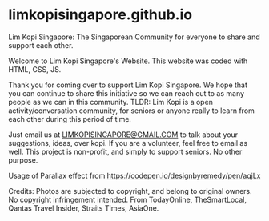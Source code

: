 # limkopisingapore.github.io
Lim Kopi Singapore: The Singaporean Community for everyone to share and support each other.

Welcome to Lim Kopi Singapore's Website.
This website was coded with HTML, CSS, JS.

Thank you for coming over to support Lim Kopi Singapore. We hope that you can continue to share this initiative so we can reach out to as many people as we can in this community. TLDR: Lim Kopi is a open activity/conversation community, for seniors or anyone really to learn from each other during this period of time.

Just email us at LIMKOPISINGAPORE@GMAIL.COM to talk about your suggestions, ideas, over kopi.
If you are a volunteer, feel free to email as well.
This project is non-profit, and simply to support seniors. No other purpose.

Usage of Parallax effect from https://codepen.io/designbyremedy/pen/aqjLx

Credits: Photos are subjected to copyright, and belong to original owners.
No copyright infringement intended.
From TodayOnline, TheSmartLocal, Qantas Travel Insider, Straits Times, AsiaOne.
